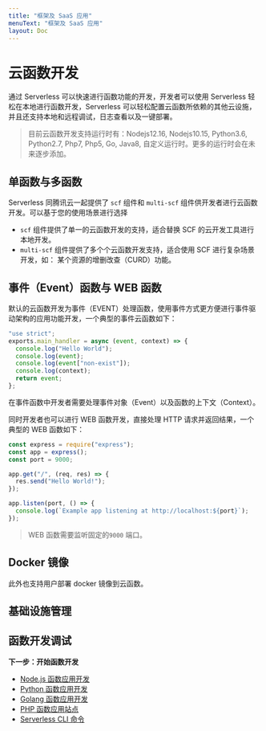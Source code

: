 ```yaml
---
title: "框架及 SaaS 应用"
menuText: "框架及 SaaS 应用"
layout: Doc
---
```


# 云函数开发

通过 Serverless 可以快速进行函数功能的开发，开发者可以使用 Serverless 轻松在本地进行函数开发，Serverless 可以轻松配置云函数所依赖的其他云设施，并且还支持本地和远程调试，日志查看以及一键部署。

> 目前云函数开发支持运行时有：Nodejs12.16, Nodejs10.15, Python3.6, Python2.7, Php7, Php5, Go, Java8, 自定义运行时。更多的运行时会在未来逐步添加。

## 单函数与多函数

Serverless 同腾讯云一起提供了 `scf` 组件和 `multi-scf` 组件供开发者进行云函数开发。可以基于您的使用场景进行选择

- `scf` 组件提供了单一的云函数开发的支持，适合替换 SCF 的云开发工具进行本地开发。
- `multi-scf` 组件提供了多个个云函数开发支持，适合使用 SCF 进行复杂场景开发，如： 某个资源的增删改查（CURD）功能。

## 事件（Event）函数与 WEB 函数

默认的云函数开发为事件（EVENT）处理函数，使用事件方式更方便进行事件驱动架构的应用功能开发，一个典型的事件云函数如下：

```js
"use strict";
exports.main_handler = async (event, context) => {
  console.log("Hello World");
  console.log(event);
  console.log(event["non-exist"]);
  console.log(context);
  return event;
};
```

在事件函数中开发者需要处理事件对象（Event）以及函数的上下文（Context）。

同时开发者也可以进行 WEB 函数开发，直接处理 HTTP 请求并返回结果，一个典型的 WEB 函数如下：

```js
const express = require("express");
const app = express();
const port = 9000;

app.get("/", (req, res) => {
  res.send("Hello World!");
});

app.listen(port, () => {
  console.log(`Example app listening at http://localhost:${port}`);
});
```

> WEB 函数需要监听固定的`9000` 端口。

## Docker 镜像

此外也支持用户部署 docker 镜像到云函数。

## 基础设施管理

## 函数开发调试

**下一步：开始函数开发**

- [Node.js 函数应用开发](./nodejs)
- [Python 函数应用开发](./python)
- [Golang 函数应用开发](./golang)
- [PHP 函数应用站点](./php)
- [Serverless CLI 命令](../quickstart/commands)
